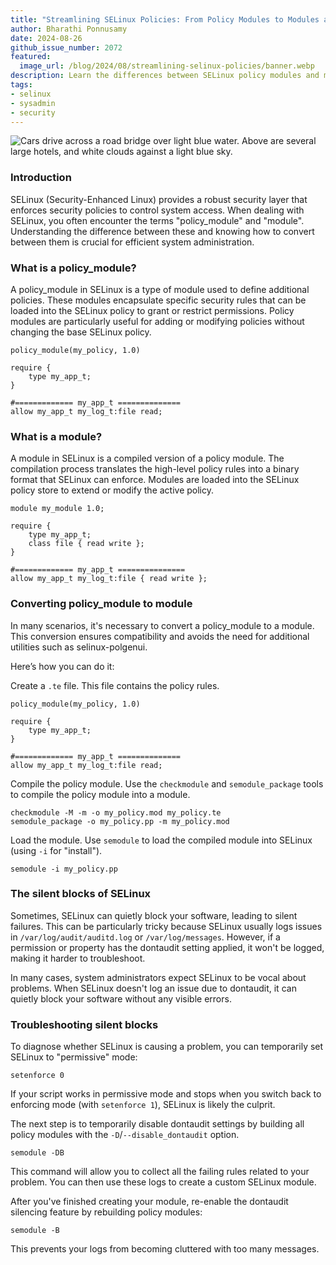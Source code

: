 ```yaml
---
title: "Streamlining SELinux Policies: From Policy Modules to Modules and Silent SELinux Denials"
author: Bharathi Ponnusamy
date: 2024-08-26
github_issue_number: 2072
featured:
  image_url: /blog/2024/08/streamlining-selinux-policies/banner.webp
description: Learn the differences between SELinux policy modules and modules, how to convert them from one to the other, and about SELinux denials and troubleshooting them.
tags: 
- selinux
- sysadmin
- security
---
```


![Cars drive across a road bridge over light blue water. Above are several large hotels, and white clouds against a light blue sky.](/blog/2024/08/streamlining-selinux-policies/banner.webp)

<!-- photo by Bharathi Ponnusamy -->

### Introduction

SELinux (Security-Enhanced Linux) provides a robust security layer that enforces security policies to control system access. When dealing with SELinux, you often encounter the terms "policy_module" and "module". Understanding the difference between these and knowing how to convert between them is crucial for efficient system administration.

### What is a policy_module?

A policy_module in SELinux is a type of module used to define additional policies. These modules encapsulate specific security rules that can be loaded into the SELinux policy to grant or restrict permissions. Policy modules are particularly useful for adding or modifying policies without changing the base SELinux policy.

```plain
policy_module(my_policy, 1.0)

require {
    type my_app_t;
}

#============= my_app_t ==============
allow my_app_t my_log_t:file read;
```

### What is a module?

A module in SELinux is a compiled version of a policy module. The compilation process translates the high-level policy rules into a binary format that SELinux can enforce. Modules are loaded into the SELinux policy store to extend or modify the active policy.

```plain
module my_module 1.0;

require {
    type my_app_t;
    class file { read write };
}

#============= my_app_t ===============
allow my_app_t my_log_t:file { read write };
```

### Converting policy_module to module

In many scenarios, it's necessary to convert a policy_module to a module. This conversion ensures compatibility and avoids the need for additional utilities such as selinux-polgenui.

Here’s how you can do it:

Create a `.te` file. This file contains the policy rules.

```plain
policy_module(my_policy, 1.0)

require {
    type my_app_t;
}

#============= my_app_t ==============
allow my_app_t my_log_t:file read;
```

Compile the policy module. Use the `checkmodule` and `semodule_package` tools to compile the policy module into a module.

```plain
checkmodule -M -m -o my_policy.mod my_policy.te
semodule_package -o my_policy.pp -m my_policy.mod
```

Load the module. Use `semodule` to load the compiled module into SELinux (using `-i` for "install").

```plain
semodule -i my_policy.pp
```


### The silent blocks of SELinux

Sometimes, SELinux can quietly block your software, leading to silent failures. This can be particularly tricky because SELinux usually logs issues in `/var/log/audit/auditd.log` or `/var/log/messages`. However, if a permission or property has the dontaudit setting applied, it won't be logged, making it harder to troubleshoot.

In many cases, system administrators expect SELinux to be vocal about problems. When SELinux doesn't log an issue due to dontaudit, it can quietly block your software without any visible errors.

### Troubleshooting silent blocks

To diagnose whether SELinux is causing a problem, you can temporarily set SELinux to "permissive" mode:

```plain
setenforce 0
```

If your script works in permissive mode and stops when you switch back to enforcing mode (with `setenforce 1`), SELinux is likely the culprit.

The next step is to temporarily disable dontaudit settings by building all policy modules with the `-D`/`--disable_dontaudit` option.

```plain
semodule -DB
```

This command will allow you to collect all the failing rules related to your problem. You can then use these logs to create a custom SELinux module.

After you've finished creating your module, re-enable the dontaudit silencing feature by rebuilding policy modules:

```plain
semodule -B
```

This prevents your logs from becoming cluttered with too many messages.
